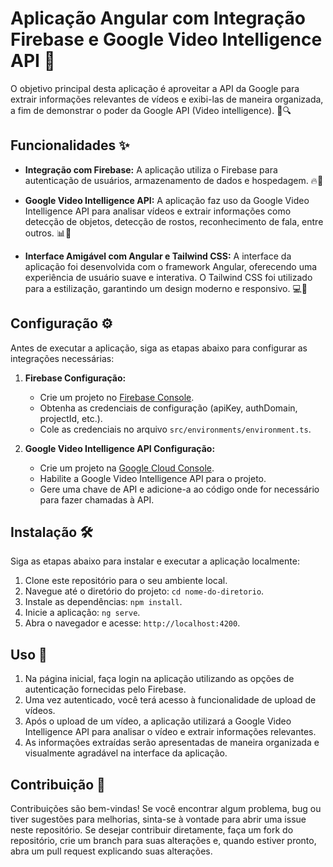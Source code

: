 # Aplicação Angular com Integração Firebase e Google Video Intelligence API 🚀

  O objetivo principal desta aplicação é aproveitar a API da Google para extrair informações relevantes de vídeos e exibi-las de maneira organizada, a fim de demonstrar o poder da Google API (Video intelligence). 🎥🔍

## Funcionalidades ✨

- **Integração com Firebase:** A aplicação utiliza o Firebase para autenticação de usuários, armazenamento de dados e hospedagem. 🔥👤

- **Google Video Intelligence API:** A aplicação faz uso da Google Video Intelligence API para analisar vídeos e extrair informações como detecção de objetos, detecção de rostos, reconhecimento de fala, entre outros. 📊🤖

- **Interface Amigável com Angular e Tailwind CSS:** A interface da aplicação foi desenvolvida com o framework Angular, oferecendo uma experiência de usuário suave e interativa. O Tailwind CSS foi utilizado para a estilização, garantindo um design moderno e responsivo. 💻🎨

## Configuração ⚙️

Antes de executar a aplicação, siga as etapas abaixo para configurar as integrações necessárias:

1. **Firebase Configuração:**
   - Crie um projeto no [Firebase Console](https://console.firebase.google.com/).
   - Obtenha as credenciais de configuração (apiKey, authDomain, projectId, etc.).
   - Cole as credenciais no arquivo `src/environments/environment.ts`.

2. **Google Video Intelligence API Configuração:**
   - Crie um projeto na [Google Cloud Console](https://console.cloud.google.com/).
   - Habilite a Google Video Intelligence API para o projeto.
   - Gere uma chave de API e adicione-a ao código onde for necessário para fazer chamadas à API.

## Instalação 🛠️

Siga as etapas abaixo para instalar e executar a aplicação localmente:

1. Clone este repositório para o seu ambiente local.
2. Navegue até o diretório do projeto: `cd nome-do-diretorio`.
3. Instale as dependências: `npm install`.
4. Inicie a aplicação: `ng serve`.
5. Abra o navegador e acesse: `http://localhost:4200`.

## Uso 🚀

1. Na página inicial, faça login na aplicação utilizando as opções de autenticação fornecidas pelo Firebase.
2. Uma vez autenticado, você terá acesso à funcionalidade de upload de vídeos.
3. Após o upload de um vídeo, a aplicação utilizará a Google Video Intelligence API para analisar o vídeo e extrair informações relevantes.
4. As informações extraídas serão apresentadas de maneira organizada e visualmente agradável na interface da aplicação.

## Contribuição 🤝

Contribuições são bem-vindas! Se você encontrar algum problema, bug ou tiver sugestões para melhorias, sinta-se à vontade para abrir uma issue neste repositório. Se desejar contribuir diretamente, faça um fork do repositório, crie um branch para suas alterações e, quando estiver pronto, abra um pull request explicando suas alterações.
 
